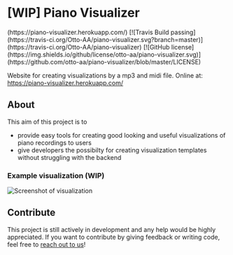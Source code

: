 # [WIP] Piano Visualizer

<!--- [![Website piano-visualizer.herokuapp.com](https://img.shields.io/website-up-down-green-red/https/piano-visualizer.herokuapp.com.svg)] --->(https://piano-visualizer.herokuapp.com/) [![Travis Build passing](https://travis-ci.org/Otto-AA/piano-visualizer.svg?branch=master)](https://travis-ci.org/Otto-AA/piano-visualizer) [![GitHub license](https://img.shields.io/github/license/otto-aa/piano-visualizer.svg)](https://github.com/otto-aa/piano-visualizer/blob/master/LICENSE)


Website for creating visualizations by a mp3 and midi file.
Online at: https://piano-visualizer.herokuapp.com/

## About
This aim of this project is to
- provide easy tools for creating good looking and useful visualizations of piano recordings to users 
- give developers the possibilty for creating visualization templates without struggling with the backend

### Example visualization (WIP)
![Screenshot of visualization](https://scontent-vie1-1.xx.fbcdn.net/v/t1.0-9/37920058_679038909099092_4118823591905067008_o.jpg?_nc_cat=0&oh=5ca62f9329ae81fa0d5e172bff2afbc9&oe=5C09AD3B)

## Contribute
This project is still actively in development and any help would be highly appreciated. If you want to contribute by giving feedback or writing code, feel free to [reach out to us](https://github.com/Otto-AA/piano-visualizer/issues/new)!
